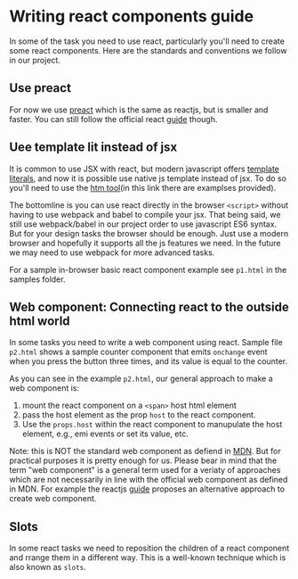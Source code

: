 
Writing react components guide
======================================
In some of the task you need to use react, particularly you'll need to create some react components. Here are the standards and conventions we follow in our project.

Use preact
-----------------
For now we use [preact](https://preactjs.com/) which is the same as reactjs, but is smaller and faster. You can still follow the official react [guide](https://reactjs.org/docs/getting-started.html) though.

Uee template lit instead of jsx
------------------------------------
It is common to use JSX with react, but modern javascript offers [template literals](https://developer.mozilla.org/en-US/docs/Web/JavaScript/Reference/Template_literals), and now it is possible use native js template instead of jsx. To do so you'll need to use the [htm tool](https://github.com/developit/htm)(in this link there are examplses provided). 

The bottomline is you can use react directly in the browser `<script>` without having to use webpack and babel to compile your jsx. That being said, we still use webpack/babel in our project order to use javascript ES6 syntax. But for your design tasks the browser should be enough. Just use a modern browser and hopefully it supports all the js features we need. In the future we may need to use webpack for more advanced tasks.

For a sample in-browser basic react component example see `p1.html` in the samples folder.

Web component: Connecting react to the outside html world
------------------------------------------------------------
In some tasks you need to write a web component using react. Sample file `p2.html` shows a sample counter component that emits `onchange` event when you press the button three times, and its value is equal to the counter. 

As you can see in the example `p2.html`, our general approach to make a web component is: 

1. mount the react component on a `<span>` host html element
2. pass the host element as the prop `host` to the react component.
3. Use the `props.host` within the react component to manupulate the host element, e.g., emi events or set its value, etc. 

Note: this is NOT the standard web component as defiend in [MDN](https://developer.mozilla.org/en-US/docs/Web/Web_Components). But for practical purposes it is pretty enough for us. Please bear in mind that the term "web component" is a general term used for a veriaty of approaches which are not necessarily in line with the official web component as defined in MDN. For example the reactjs [guide](https://reactjs.org/docs/web-components.html) proposes an alternative approach to create web component.   


Slots
--------------------
In some react tasks we need to reposition the children of a react component and rrange them in a different way. This is a well-known technique which is also known as `slots`.  
